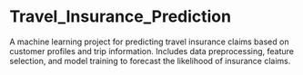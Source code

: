 # Travel_Insurance_Prediction
A machine learning project for predicting travel insurance claims based on customer profiles and trip information. Includes data preprocessing, feature selection, and model training to forecast the likelihood of insurance claims.
